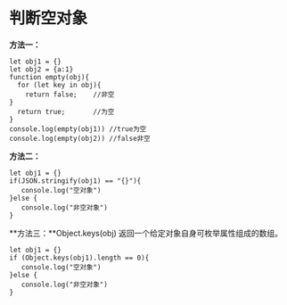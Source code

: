 # 判断空对象

**方法一：**

```
let obj1 = {}
let obj2 = {a:1}
function empty(obj){
  for (let key in obj){
    return false;    //非空
}
  return true;       //为空
}
console.log(empty(obj1)) //true为空
console.log(empty(obj2)) //false非空
```

  **方法二：**

```
let obj1 = {}
if(JSON.stringify(obj1) == "{}"){
   console.log("空对象")
}else {
   console.log("非空对象")
}
```

  **方法三：**Object.keys(obj) 返回一个给定对象自身可枚举属性组成的数组。

```
let obj1 = {}
if (Object.keys(obj1).length == 0){   
   console.log("空对象")
}else {
   console.log("非空对象")
}
```